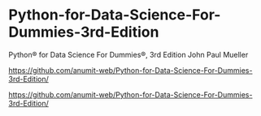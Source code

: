 # Python-for-Data-Science-For-Dummies-3rd-Edition
Python® for Data Science For Dummies®, 3rd Edition John Paul Mueller

https://github.com/anumit-web/Python-for-Data-Science-For-Dummies-3rd-Edition/

https://github.com/anumit-web/Python-for-Data-Science-For-Dummies-3rd-Edition/

